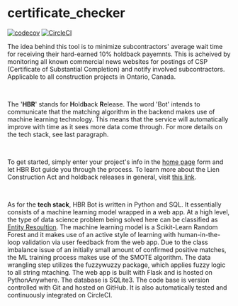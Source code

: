 # certificate_checker 
[![codecov](https://codecov.io/gh/confirmationbias616/certificate_checker/branch/master/graph/badge.svg)](https://codecov.io/gh/confirmationbias616/certificate_checker)
[![CircleCI](https://circleci.com/gh/confirmationbias616/certificate_checker.svg?style=svg)](https://circleci.com/gh/confirmationbias616/certificate_checker)

<P class="blocktext">
    The idea behind this tool is to minimize subcontractors' average wait
  time for receiving their hard-earned 10% holdback payemnts. This is
    acheived by monitoring all known commercial news websites for
    postings of CSP (Certificate of Substantial Completion) and notify
    involved subcontractors. Applicable to all construction projects in
    Ontario, Canada.
</P>
<br>
<P class="blocktext">
    The '<b>HBR</b>' stands for <b>H</b>old<b>b</b>ack <b>R</b>elease. The
    word 'Bot' intends to communicate that the matching algorithm in the backend
    makes use of machine learning technology. This means that the service will
    automatically improve with time as it sees more data come through. For more
    details on the tech stack, see last paragraph.
</P>
<br>
<P class="blocktext">
    To get started, simply enter your project's info in the 
    <a href="https://hbr-bot.ca">home page</a> form
    and let HBR Bot guide you through the process. To learn more about the Lien
    Construction Act and holdback releases in general, visit
    <a href="https://canada.constructconnect.com/dcn/construction-act">this link<a>.</a>
</P>
<br>
<P class="blocktext">
    As for the <b>tech stack</b>, HBR Bot is written in Python and SQL. It essentially
    consists of a machine learning model wrapped in a web app. At a high level,
    the type of data science problem being solved here can be classified as
    <a href='http://www.datacommunitydc.org/blog/2013/08/entity-resolution-for-big-data'>
        Entity Resoultion</a>.
    The machine learning model is a Scikit-Learn Random Forest and it makes use of
    an active style of learning with human-in-the-loop validation via user feedback
    from the web app. Due to the class imbalance issue of an initially small amount
    of confirmed positive matches, the ML training process makes use of the SMOTE
    algorithm. The data wrangling step utilizes the fuzzywuzzy package, which
    applies fuzzy logic to all string mtaching. The web app is built with Flask and is
    hosted on PythonAnywhere. The database is SQLite3. The code base is version
    controlled with Git and hosted on GitHub. It is also automatically tested and
    continuously integrated on CircleCI.
</P>
